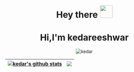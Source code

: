 <h1 align="center">Hey there <img src="https://media.giphy.com/media/hvRJCLFzcasrR4ia7z/giphy.gif" width="40"></h1>

<!-- Banner -->
<h1 align = "center"> Hi,I'm kedareeshwar</h1>

<p align="center"> <img src="https://komarev.com/ghpvc/?username=kedar0705&label=Profile%20views&color=0e77b6&style=flat" alt="kedar" /> </p>



| <a href="https://github.com/kedar0705/github-readme-stats"><img align="center" src="https://github-readme-stats.vercel.app/api?username=kedar0705&show_icons=true&include_all_commits=true&theme=buefy&hide_border=true" alt="kedar's github stats" /></a> | <a href="https://github.com/kedar0705/github-readme-stats"><img align="center" src="https://github-readme-stats.vercel.app/api/top-langs/?username=kedar0705&layout=compact&theme=buefy&hide_border=true" /></a> |
| ------------- | ------------- |